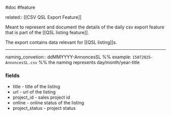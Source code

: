 #doc #feature

related:: [[CSV QSL Export Feature]]

Meant to represent and document the details of the daily csv export feature that is part of the [[QSL listing feature]].

The export contains data relevant for [[QSL listing]]s.

---

naming_convetion:: ddMMYYYY-AnnoncesSL
%% example: `15072025-AnnoncesSL.csv` %%
the naming represents day/month/year-title

### **fields**
- title - title of the listing
- url - url of the listing 
- project_id - sales project id 
- online - online status of the listing 
- project_status - project status
